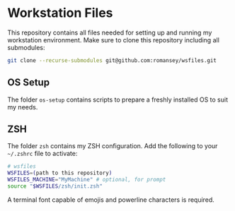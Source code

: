 # Workstation Files

This repository contains all files needed for setting up
and running my workstation environment. Make sure to
clone this repository including all submodules:

```sh
git clone --recurse-submodules git@github.com:romansey/wsfiles.git
```

## OS Setup

The folder `os-setup` contains scripts to prepare a freshly
installed OS to suit my needs.

## ZSH

The folder `zsh` contains my ZSH configuration. Add the
following to your `~/.zshrc` file to activate:

```sh
# wsfiles
WSFILES=(path to this repository)
WSFILES_MACHINE="MyMachine" # optional, for prompt
source "$WSFILES/zsh/init.zsh"
```

A terminal font capable of emojis and powerline characters
is required.
